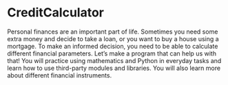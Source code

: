 # CreditCalculator
Personal finances are an important part of life. Sometimes you need some extra money and decide to take a loan, or you want to buy a house using a mortgage. To make an informed decision, you need to be able to calculate different financial parameters. Let’s make a program that can help us with that!
You will practice using mathematics and Python in everyday tasks and learn how to use third-party modules and libraries. You will also learn more about different financial instruments.
